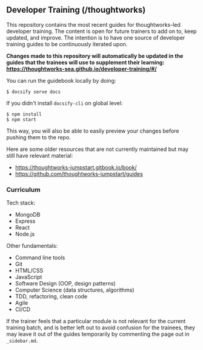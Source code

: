 ## Developer Training (/thoughtworks)

This repository contains the most recent guides for thoughtworks-led developer training. The content is open for future trainers to add on to, keep updated, and improve. The intention is to have one source of developer training guides to be continuously iterated upon.

**Changes made to this repository will automatically be updated in the guides that the trainees will use to supplement their learning: https://thoughtworks-sea.github.io/developer-training/#/**

You can run the guidebook locally by doing:

```
$ docsify serve docs
```

If you didn't install `docsify-cli` on global level:
```
$ npm install
$ npm start
```

This way, you will also be able to easily preview your changes before pushing them to the repo.

Here are some older resources that are not currently maintained but may still have relevant material:
- https://thoughtworks-jumpstart.gitbook.io/book/
- https://github.com/thoughtworks-jumpstart/guides

### Curriculum

Tech stack:
- MongoDB
- Express
- React
- Node.js

Other fundamentals:
- Command line tools
- Git
- HTML/CSS
- JavaScript
- Software Design (OOP, design patterns)
- Computer Science (data structures, algorithms)
- TDD, refactoring, clean code
- Agile
- CI/CD

If the trainer feels that a particular module is not relevant for the current training batch, and is better left out to avoid confusion for the trainees, they may leave it out of the guides temporarily by commenting the page out in `_sidebar.md`.
